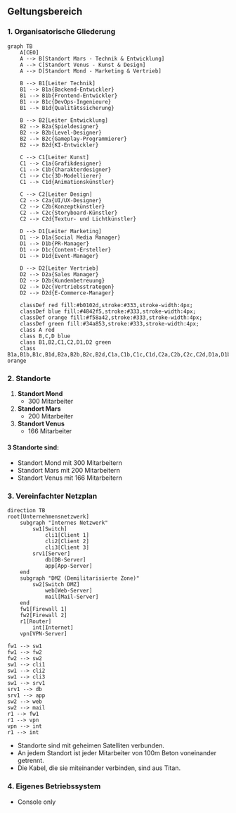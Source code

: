 ## Geltungsbereich

### 1. Organisatorische Gliederung
```mermaid
graph TB
    A[CEO]
    A --> B[Standort Mars - Technik & Entwicklung]
    A --> C[Standort Venus - Kunst & Design]
    A --> D[Standort Mond - Marketing & Vertrieb]
    
    B --> B1[Leiter Technik]
    B1 --> B1a{Backend-Entwickler}
    B1 --> B1b{Frontend-Entwickler}
    B1 --> B1c{DevOps-Ingenieure}
    B1 --> B1d{Qualitätssicherung}
    
    B --> B2[Leiter Entwicklung]
    B2 --> B2a{Spieldesigner}
    B2 --> B2b{Level-Designer}
    B2 --> B2c{Gameplay-Programmierer}
    B2 --> B2d{KI-Entwickler}
    
    C --> C1[Leiter Kunst]
    C1 --> C1a{Grafikdesigner}
    C1 --> C1b{Charakterdesigner}
    C1 --> C1c{3D-Modellierer}
    C1 --> C1d{Animationskünstler}
    
    C --> C2[Leiter Design]
    C2 --> C2a{UI/UX-Designer}
    C2 --> C2b{Konzeptkünstler}
    C2 --> C2c{Storyboard-Künstler}
    C2 --> C2d{Textur- und Lichtkünstler}
    
    D --> D1[Leiter Marketing]
    D1 --> D1a{Social Media Manager}
    D1 --> D1b{PR-Manager}
    D1 --> D1c{Content-Ersteller}
    D1 --> D1d{Event-Manager}
    
    D --> D2[Leiter Vertrieb]
    D2 --> D2a{Sales Manager}
    D2 --> D2b{Kundenbetreuung}
    D2 --> D2c{Vertriebsstrategen}
    D2 --> D2d{E-Commerce-Manager}

    classDef red fill:#b0102d,stroke:#333,stroke-width:4px;
    classDef blue fill:#4842f5,stroke:#333,stroke-width:4px;
    classDef orange fill:#f58a42,stroke:#333,stroke-width:4px;
    classDef green fill:#34a853,stroke:#333,stroke-width:4px;
    class A red
    class B,C,D blue
    class B1,B2,C1,C2,D1,D2 green
    class B1a,B1b,B1c,B1d,B2a,B2b,B2c,B2d,C1a,C1b,C1c,C1d,C2a,C2b,C2c,C2d,D1a,D1b,D1c,D1d,D2a,D2b,D2c,D2d orange

```
### 2. Standorte

1. **Standort Mond**
   - 300 Mitarbeiter
2. **Standort Mars**
   - 200 Mitarbeiter
3. **Standort Venus**
   - 166 Mitarbeiter

#### 3 Standorte sind:
- Standort Mond mit 300 Mitarbeitern
- Standort Mars mit 200 Mitarbeitern
- Standort Venus mit 166 Mitarbeitern

### 3. Vereinfachter Netzplan
```mermaid
direction TB
root[Unternehmensnetzwerk]
    subgraph "Internes Netzwerk"
        sw1[Switch]
            cli1[Client 1]
            cli2[Client 2]
            cli3[Client 3]
        srv1[Server]
            db[DB-Server]
            app[App-Server]
    end
    subgraph "DMZ (Demilitarisierte Zone)"
        sw2[Switch DMZ]
            web[Web-Server]
            mail[Mail-Server]
    end
    fw1[Firewall 1]
    fw2[Firewall 2]
    r1[Router]
        int[Internet]
    vpn[VPN-Server]

fw1 --> sw1
fw1 --> fw2
fw2 --> sw2
sw1 --> cli1
sw1 --> cli2
sw1 --> cli3
sw1 --> srv1
srv1 --> db
srv1 --> app
sw2 --> web
sw2 --> mail
r1 --> fw1
r1 --> vpn
vpn --> int
r1 --> int

```

- Standorte sind mit geheimen Satelliten verbunden.
- An jedem Standort ist jeder Mitarbeiter von 100m Beton voneinander getrennt.
- Die Kabel, die sie miteinander verbinden, sind aus Titan.

### 4. Eigenes Betriebssystem

- Console only
